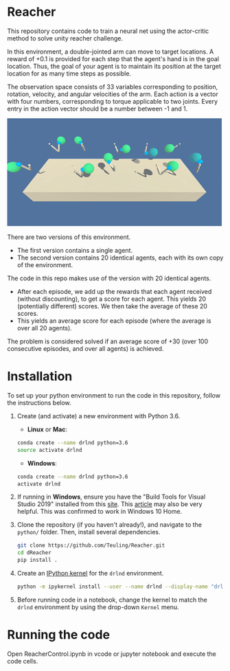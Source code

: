 # Reacher

This repository contains code to train a neural net using the actor-critic method to solve unity reacher challenge.

In this environment, a double-jointed arm can move to target locations. A reward of +0.1 is provided for each step that the agent's hand is in the goal location. Thus, the goal of your agent is to maintain its position at the target location for as many time steps as possible.

The observation space consists of 33 variables corresponding to position, rotation, velocity, and angular velocities of the arm. Each action is a vector with four numbers, corresponding to torque applicable to two joints. Every entry in the action vector should be a number between -1 and 1.

![reacher](reacher.gif)

There are two versions of this environment.

* The first version contains a single agent.
* The second version contains 20 identical agents, each with its own copy of the environment.

The code in this repo makes use of the version with 20 identical agents.

* After each episode, we add up the rewards that each agent received (without discounting), to get a score for each agent. This yields 20 (potentially different) scores. We then take the average of these 20 scores.
* This yields an average score for each episode (where the average is over all 20 agents).

The problem is considered solved if an average score of +30 (over 100 consecutive episodes, and over all agents) is achieved.

# Installation

To set up your python environment to run the code in this repository, follow the instructions below.

1. Create (and activate) a new environment with Python 3.6.

	- __Linux__ or __Mac__: 
	```bash
	conda create --name drlnd python=3.6
	source activate drlnd
	```
	- __Windows__: 
	```bash
	conda create --name drlnd python=3.6 
	activate drlnd
	```	
2. If running in **Windows**, ensure you have the "Build Tools for Visual Studio 2019" installed from this [site](https://visualstudio.microsoft.com/downloads/).  This [article](https://towardsdatascience.com/how-to-install-openai-gym-in-a-windows-environment-338969e24d30) may also be very helpful.  This was confirmed to work in Windows 10 Home.  
	
3. Clone the repository (if you haven't already!), and navigate to the `python/` folder.  Then, install several dependencies.  
    ```bash
    git clone https://github.com/Teuling/Reacher.git
    cd dReacher
    pip install .
    ```

4. Create an [IPython kernel](http://ipython.readthedocs.io/en/stable/install/kernel_install.html) for the `drlnd` environment.    
    ```bash
    python -m ipykernel install --user --name drlnd --display-name "drlnd"
    ```

5. Before running code in a notebook, change the kernel to match the `drlnd` environment by using the drop-down `Kernel` menu.

# Running the code

Open ReacherControl.ipynb in vcode or jupyter notebook and execute the code cells.

 

